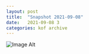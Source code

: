 ```yaml
---
layout:	post
title:	"Snapshot 2021-09-08"
date:	2021-09-08 3
categories:	kof archive
---
```


![Image Alt](https://k0f.github.io/assets/2021-09-08-161716.jpg)